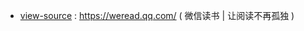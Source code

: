 - [view-source](https://taoste.github.io/Hello-World/github/weread.qq.com/) : https://weread.qq.com/ ( 微信读书 | 让阅读不再孤独 ) 
